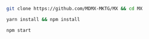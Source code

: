 ```bash
git clone https://github.com/MDMX-MKTG/MX && cd MX
```
```bash
yarn install && npm install
```
```bash
npm start
```
